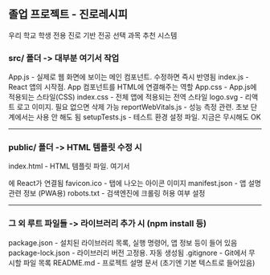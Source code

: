 ## 졸업 프로젝트 - 진로레시피

우리 학교 학생 전용 진로 기반 전공 선택 과목 추천 시스템 

### src/ 폴더 -> 대부분 여기서 작업

App.js - 실제로 웹 화면에 보이는 메인 컴포넌트. 수정하면 즉시 반영됨
index.js - React 앱의 시작점. App 컴포넌트를 HTML에 연결해주는 역할
App.css - App.js에 적용되는 스타일(CSS)
index.css - 전체 앱에 적용되는 전역 스타일
logo.svg - 리액트 로고 이미지. 필요 없으면 삭제 가능
reportWebVitals.js - 성능 측정 관련. 초보 단계에서는 사용 안 해도 됨
setupTests.js - 테스트 환경 설정 파일. 지금은 무시해도 OK

---

### public/ 폴더 -> HTML 템플릿 수정 시

index.html - HTML 템플릿 파일. 여기서 <div id="root"></div>에 React가 연결됨
favicon.ico	- 탭에 나오는 아이콘 이미지
manifest.json - 앱 설명 관련 정보 (PWA용)
robots.txt - 검색엔진에 크롤링 허용 여부 설정

---

### 그 외 루트 파일들 -> 라이브러리 추가 시 (npm install 등)

package.json - 설치된 라이브러리 목록, 실행 명령어, 앱 정보 등이 들어 있음 
package-lock.json - 라이브러리 버전 고정용. 자동 생성됨
.gitignore - Git에서 무시할 파일 목록
README.md - 프로젝트 설명 문서 (초기엔 기본 텍스트로 들어있음)